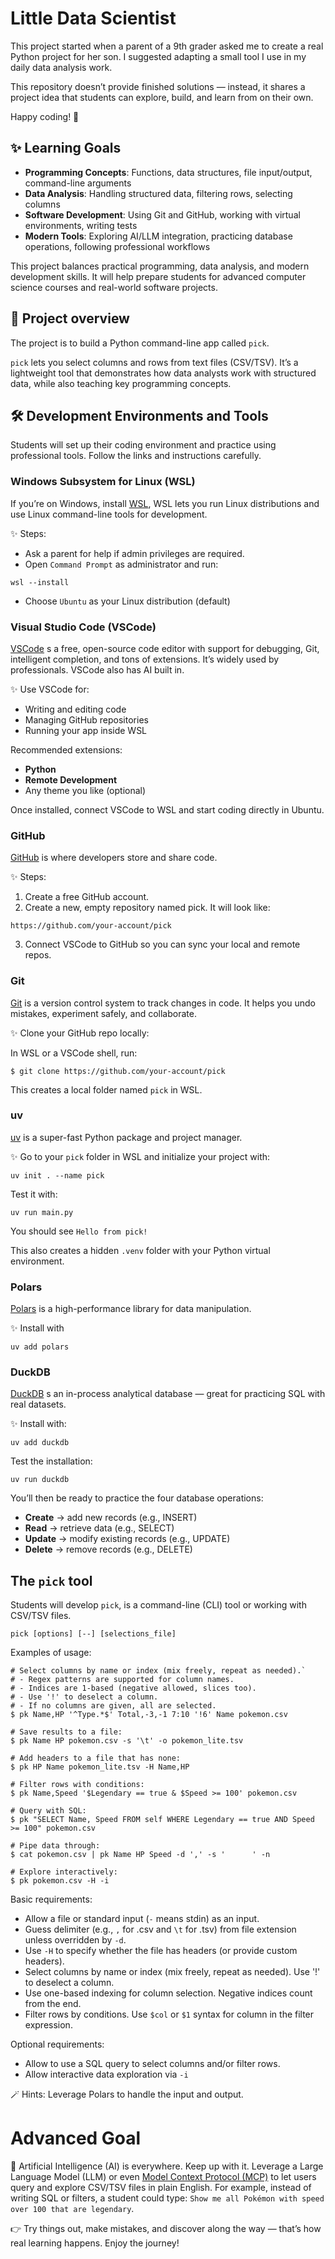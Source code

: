 # Little Data Scientist
This project started when a parent of a 9th grader asked me to create a real Python project for her son. I suggested adapting a small tool I use in my daily data analysis work.

This repository doesn’t provide finished solutions — instead, it shares a project idea that students can explore, build, and learn from on their own.

Happy coding! 🚀


## ✨ Learning Goals
- **Programming Concepts**: Functions, data structures, file input/output, command-line arguments
- **Data Analysis**: Handling structured data, filtering rows, selecting columns
- **Software Development**: Using Git and GitHub, working with virtual environments, writing tests
- **Modern Tools**: Exploring AI/LLM integration, practicing database operations, following professional workflows

This project balances practical programming, data analysis, and modern development skills. It will help prepare students for advanced computer science courses and real-world software projects.


## 📖 Project overview
The project is to build a Python command-line app called `pick`.

`pick` lets you select columns and rows from text files (CSV/TSV). It’s a lightweight tool that demonstrates how data analysts work with structured data, while also teaching key programming concepts.


## 🛠 Development Environments and Tools
Students will set up their coding environment and practice using professional tools. Follow the links and instructions carefully.


### Windows Subsystem for Linux (WSL)
If you’re on Windows, install [WSL](https://learn.microsoft.com/en-us/windows/wsl/about), WSL lets you run Linux distributions and use Linux command-line tools for development.

✨ Steps:
- Ask a parent for help if admin privileges are required.
- Open `Command Prompt` as administrator and run:
```
wsl --install
```
- Choose `Ubuntu` as your Linux distribution (default)
  

### Visual Studio Code (VSCode)
[VSCode](https://code.visualstudio.com/) s a free, open-source code editor with support for debugging, Git, intelligent completion, and tons of extensions. It’s widely used by professionals. VSCode also has AI built in.

✨ Use VSCode for:
- Writing and editing code
- Managing GitHub repositories
- Running your app inside WSL

Recommended extensions:
- **Python**
- **Remote Development**
- Any theme you like (optional)

Once installed, connect VSCode to WSL and start coding directly in Ubuntu.


### GitHub
[GitHub](https://github.com/) is where developers store and share code.

✨ Steps:
1. Create a free GitHub account.
2. Create a new, empty repository named pick. It will look like:
```
https://github.com/your-account/pick
```
3. Connect VSCode to GitHub so you can sync your local and remote repos.


### Git
[Git](https://git-scm.com/) is a version control system to track changes in code. It helps you undo mistakes, experiment safely, and collaborate.

✨ Clone your GitHub repo locally:

In WSL or a VSCode shell, run:
```
$ git clone https://github.com/your-account/pick
```

This creates a local folder named `pick` in WSL.


### uv
[uv](https://docs.astral.sh/uv/) is a super-fast Python package and project manager.

✨ Go to your `pick` folder in WSL and initialize your project with:
```
uv init . --name pick
```

Test it with:
```
uv run main.py
```

You should see `Hello from pick!`

This also creates a hidden `.venv` folder with your Python virtual environment.

### Polars
[Polars](https://pola.rs/) is a high-performance library for data manipulation.

✨ Install with
```
uv add polars
```

### DuckDB
[DuckDB](https://duckdb.org/) s an in-process analytical database — great for practicing SQL with real datasets.

✨ Install with:
```
uv add duckdb
```

Test the installation:
```
uv run duckdb
```

You’ll then be ready to practice the four database operations:
- **Create** → add new records (e.g., INSERT)
- **Read** → retrieve data (e.g., SELECT)
- **Update** → modify existing records (e.g., UPDATE)
- **Delete** → remove records (e.g., DELETE)


## The `pick` tool
Students will develop `pick`, is a command-line (CLI) tool or working with CSV/TSV files.
```
pick [options] [--] [selections_file]
```

Examples of usage:
```
# Select columns by name or index (mix freely, repeat as needed).`
# - Regex patterns are supported for column names.
# - Indices are 1-based (negative allowed, slices too).
# - Use '!' to deselect a column.
# - If no columns are given, all are selected.
$ pk Name,HP '^Type.*$' Total,-3,-1 7:10 '!6' Name pokemon.csv

# Save results to a file:
$ pk Name HP pokemon.csv -s '\t' -o pokemon_lite.tsv

# Add headers to a file that has none:
$ pk HP Name pokemon_lite.tsv -H Name,HP

# Filter rows with conditions:
$ pk Name,Speed '$Legendary == true & $Speed >= 100' pokemon.csv

# Query with SQL:
$ pk "SELECT Name, Speed FROM self WHERE Legendary == true AND Speed >= 100" pokemon.csv

# Pipe data through:
$ cat pokemon.csv | pk Name HP Speed -d ',' -s '      ' -n

# Explore interactively:
$ pk pokemon.csv -H -i
```

Basic requirements:
- Allow a file or standard input (`-` means stdin) as an input.
- Guess delimiter (e.g., `,` for .csv and `\t` for .tsv) from file extension unless overridden by `-d`.
- Use `-H` to specify whether the file has headers (or provide custom headers).
- Select columns by name or index (mix freely, repeat as needed). Use '!' to deselect a column.
- Use one-based indexing for column selection. Negative indices count from the end.
- Filter rows by conditions. Use `$col` or `$1` syntax for column in the filter expression.

Optional requirements:
- Allow to use a SQL query to select columns and/or filter rows.
- Allow interactive data exploration via `-i`

🪄 Hints: Leverage Polars to handle the input and output.


# Advanced Goal
🤖 Artificial Intelligence (AI) is everywhere. Keep up with it. Leverage a Large Language Model (LLM) or even [Model Context Protocol (MCP)](https://modelcontextprotocol.io/docs/getting-started/intro) to let users query and explore CSV/TSV files in plain English. For example, instead of writing SQL or filters, a student could type: `Show me all Pokémon with speed over 100 that are legendary`.

👉 Try things out, make mistakes, and discover along the way — that’s how real learning happens. Enjoy the journey!
